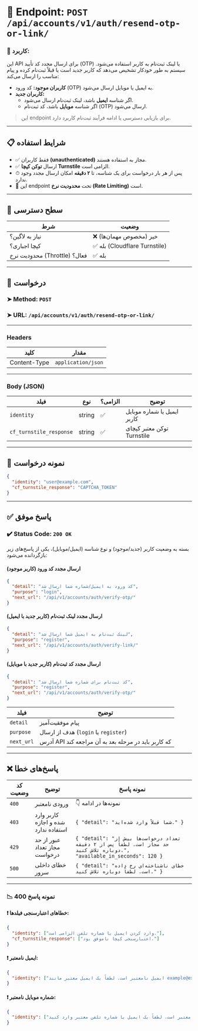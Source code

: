 # 📌 Endpoint: `POST /api/accounts/v1/auth/resend-otp-or-link/`

### 🎯 کاربرد:

این API برای ارسال مجدد کد تأیید (OTP) یا لینک ثبت‌نام به کاربر استفاده می‌شود. سیستم به طور خودکار تشخیص می‌دهد که کاربر جدید است یا قبلاً ثبت‌نام کرده و پیام مناسب را ارسال می‌کند:

*   **کاربران موجود:** کد ورود (OTP) به ایمیل یا موبایل ارسال می‌شود.
*   **کاربران جدید:**
    *   اگر شناسه **ایمیل** باشد، لینک ثبت‌نام ارسال می‌شود.
    *   اگر شناسه **موبایل** باشد، کد ثبت‌نام (OTP) ارسال می‌شود.

> این endpoint برای بازیابی دسترسی یا ادامه فرآیند ثبت‌نام کاربرد دارد.

---

## 📋 شرایط استفاده

* ✅ فقط کاربران **(unauthenticated)** مجاز به استفاده هستند.
* ✅ ارسال **توکن کپچا Turnstile** الزامی است.
* ⏱ پس از هر بار درخواست برای یک شناسه، تا **۲ دقیقه** امکان ارسال مجدد وجود ندارد.
* 🚦 این endpoint تحت **محدودیت نرخ (Rate Limiting)** است.

---

## 🔐 سطح دسترسی

| شرط                          | وضعیت                        |
| ---------------------------- | ---------------------------- |
| نیاز به لاگین؟               | ❌ خیر (مخصوص مهمان‌ها)       |
| کپچا اجباری؟                 | ✅ بله (Cloudflare Turnstile) |
| محدودیت نرخ (Throttle) فعال؟ | ✅ بله                        |

---

## 📨 درخواست

### ➤ Method: `POST`

### ➤ URL: `/api/accounts/v1/auth/resend-otp-or-link/`

---

### Headers

| کلید         | مقدار              |
| ------------ | ------------------ |
| Content-Type | `application/json` |

---

### Body (JSON)

| فیلد                    | نوع    | الزامی؟ | توضیح                                     |
| ----------------------- | ------ | ------- | ----------------------------------------- |
| `identity`              | string | ✅       | ایمیل یا شماره موبایل کاربر               |
| `cf_turnstile_response` | string | ✅       | توکن معتبر کپچای Turnstile                |

---

## 🧪 نمونه درخواست

```json
{
  "identity": "user@example.com",
  "cf_turnstile_response": "CAPTCHA_TOKEN"
}
```

---

## ✅ پاسخ موفق

### ✔️ Status Code: `200 OK`

بسته به وضعیت کاربر (جدید/موجود) و نوع شناسه (ایمیل/موبایل)، یکی از پاسخ‌های زیر بازگردانده می‌شود:

#### ارسال مجدد کد ورود (کاربر موجود)

```json
{
  "detail": "کد ورود به ایمیل/شماره شما ارسال شد",
  "purpose": "login",
  "next_url": "/api/v1/accounts/auth/verify-otp/"
}
```

#### ارسال مجدد لینک ثبت‌نام (کاربر جدید با ایمیل)

```json
{
  "detail": "لینک ثبت‌نام به ایمیل شما ارسال شد",
  "purpose": "register",
  "next_url": "/api/v1/accounts/auth/verify-link/"
}
```

#### ارسال مجدد کد ثبت‌نام (کاربر جدید با موبایل)

```json
{
  "detail": "کد ثبت‌نام برای شماره شما ارسال شد",
  "purpose": "register",
  "next_url": "/api/v1/accounts/auth/verify-otp/"
}
```

| فیلد       | توضیح                                                        |
| ---------- | ------------------------------------------------------------ |
| `detail`   | پیام موفقیت‌آمیز                                             |
| `purpose`  | هدف از ارسال (`login` یا `register`)                          |
| `next_url` | آدرس API که کاربر باید در مرحله بعد به آن مراجعه کند         |

---

## ❌ پاسخ‌های خطا

| کد وضعیت | توضیح                               | نمونه پاسخ                                                                                                      |
| -------- | ----------------------------------- | --------------------------------------------------------------------------------------------------------------- |
| `400`    | ورودی نامعتبر                        | 👇 نمونه‌ها در ادامه                                                                                            |
| `403`    | کاربر وارد شده و اجازه استفاده ندارد    | `{ "detail": "شما قبلاً وارد شده‌اید." }`                                                                       |
| `429`    | عبور از حد مجاز تعداد درخواست       | `{ "detail": "تعداد درخواست‌ها بیش از حد مجاز است. لطفاً پس از ۲ دقیقه دوباره تلاش کنید.", "available_in_seconds": 120 }` |
| `500`    | خطای داخلی سرور                      | `{ "detail": "خطای ناشناخته‌ای رخ داده است. لطفاً دوباره تلاش کنید." }`                                         |

---

### 📉 نمونه پاسخ 400

#### ❗ خطاهای اعتبارسنجی فیلدها:

```json
{
  "identity": ["وارد کردن ایمیل یا شماره تلفن الزامی است."],
  "cf_turnstile_response": ["اعتبارسنجی کپچا ناموفق بود."]
}
```

#### ❗ ایمیل نامعتبر:

```json
{
  "identity": ["ایمیل نامعتبر است. لطفاً یک ایمیل معتبر مانند example@example.com وارد کنید."]
}
```

#### ❗ شماره موبایل نامعتبر:

```json
{
  "identity": ["ورودی نامعتبر است. لطفاً یک ایمیل یا شماره تلفن معتبر وارد کنید."]
}
